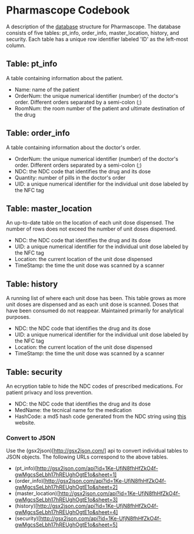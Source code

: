 # Pharmascope Codebook 
A description of the [database](https://docs.google.com/spreadsheets/d/1Ke-UfjN8fhHfZkO4f-gwMgcsSeLbh17hREUghOgtE1o/edit#gid=590828015) structure for Pharmascope. The database consists of five tables: pt_info, order_info, master_location, history, and security. Each table has a unique row identifier labeled 'ID' as the left-most column. 

## Table: pt_info
A table containing information about the patient.
+ Name: name of the patient
+ OrderNum: the unique numerical identifier (number) of the doctor's order. Different orders separated by a semi-colon (;)
+ RoomNum: the room number of the patient and ultimate destination of the drug

## Table: order_info
A table containing information about the doctor's order.
+ OrderNum: the unique numerical identifier (number) of the doctor's order. Different orders separated by a semi-colon (;)
+ NDC: the NDC code that identifies the drug and its dose
+ Quantity: number of pills in the doctor's order
+ UID: a unique numerical identifier for the individual unit dose labeled by the NFC tag

## Table: master_location
An up-to-date table on the location of each unit dose dispensed. The number of rows does not exceed the number of unit doses dispensed.
+ NDC: the NDC code that identifies the drug and its dose
+ UID: a unique numerical identifier for the individual unit dose labeled by the NFC tag
+ Location: the current location of the unit dose dispensed
+ TimeStamp: the time the unit dose was scanned by a scanner

## Table: history
A running list of where each unit dose has been. This table grows as more unit doses are dispensed and as each unit dose is scanned. Doses that have been consumed do not reappear. Maintained primarily for analytical purposes.
+ NDC: the NDC code that identifies the drug and its dose
+ UID: a unique numerical identifier for the individual unit dose labeled by the NFC tag
+ Location: the current location of the unit dose dispensed
+ TimeStamp: the time the unit dose was scanned by a scanner

## Table: security
An ecryption table to hide the NDC codes of prescribed medications. For patient privacy and loss prevention.
+ NDC: the NDC code that identifies the drug and its dose
+ MedName: the tecnical name for the medication
+ HashCode: a md5 hash code generated from the NDC string using [this](https://www.md5hashgenerator.com/) website.

### Convert to JSON
Use the (gsx2json)[http://gsx2json.com/] api to convert individual tables to JSON objects. The following URLs correspond to the above tables.
+ (pt_info)[http://gsx2json.com/api?id=1Ke-UfjN8fhHfZkO4f-gwMgcsSeLbh17hREUghOgtE1o&sheet=1]
+ (order_info)[http://gsx2json.com/api?id=1Ke-UfjN8fhHfZkO4f-gwMgcsSeLbh17hREUghOgtE1o&sheet=2]
+ (master_location)[http://gsx2json.com/api?id=1Ke-UfjN8fhHfZkO4f-gwMgcsSeLbh17hREUghOgtE1o&sheet=3]
+ (history)[http://gsx2json.com/api?id=1Ke-UfjN8fhHfZkO4f-gwMgcsSeLbh17hREUghOgtE1o&sheet=4]
+ (security)[http://gsx2json.com/api?id=1Ke-UfjN8fhHfZkO4f-gwMgcsSeLbh17hREUghOgtE1o&sheet=5]
